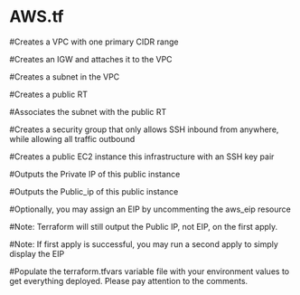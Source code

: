 # AWS.tf

#Creates a VPC with one primary CIDR range

#Creates an IGW and attaches it to the VPC

#Creates a subnet in the VPC

#Creates a public RT 

#Associates the subnet with the public RT 

#Creates a security group that only allows SSH inbound from anywhere, while allowing all traffic outbound

#Creates a public EC2 instance this infrastructure with an SSH key pair

#Outputs the Private IP of this public instance

#Outputs the Public_ip of this public instance

#Optionally, you may assign an EIP by uncommenting the aws_eip resource

#Note: Terraform will still output the Public IP, not EIP, on the first apply. 

#Note: If first apply is successful, you may run a second apply to simply display the EIP 

#Populate the terraform.tfvars variable file with your environment values to get everything deployed. Please pay attention to the comments. 
